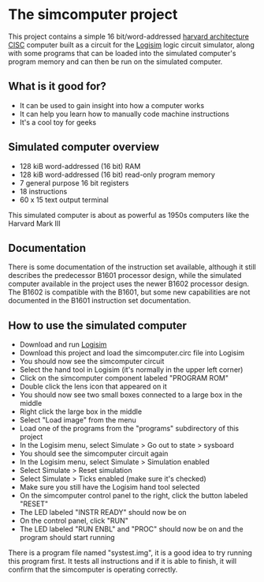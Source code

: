 # The simcomputer project

This project contains a simple 16 bit/word-addressed [harvard architecture](https://en.wikipedia.org/wiki/Harvard_architecture) [CISC](https://en.wikipedia.org/wiki/Complex_instruction_set_computer) computer built as a circuit for the [Logisim](http://www.cburch.com/logisim/) logic circuit simulator, along with some programs that can be loaded into the simulated computer's program memory and can then be run on the simulated computer.

## What is it good for?
- It can be used to gain insight into how a computer works
- It can help you learn how to manually code machine instructions
- It's a cool toy for geeks

## Simulated computer overview
- 128 kiB word-addressed (16 bit) RAM
- 128 kiB word-addressed (16 bit) read-only program memory
- 7 general purpose 16 bit registers
- 18 instructions
- 60 x 15 text output terminal

This simulated computer is about as powerful as 1950s computers like the Harvard Mark III

## Documentation
There is some documentation of the instruction set available, although it still describes the predecessor B1601 processor design, while the simulated computer available in the project uses the newer B1602 processor design. The B1602 is compatible with the B1601, but some new capabilities are not documented in the B1601 instruction set documentation.

## How to use the simulated computer

- Download and run [Logisim](http://www.cburch.com/logisim/)
- Download this project and load the simcomputer.circ file into Logisim
- You should now see the simcomputer circuit
- Select the hand tool in Logisim (it's normally in the upper left corner)
- Click on the simcomputer component labeled "PROGRAM ROM"
- Double click the lens icon that appeared on it
- You should now see two small boxes connected to a large box in the middle
- Right click the large box in the middle
- Select "Load image" from the menu
- Load one of the programs from the "programs" subdirectory of this project
- In the Logisim menu, select Simulate > Go out to state > sysboard
- You should see the simcomputer circuit again
- In the Logisim menu, select Simulate > Simulation enabled
- Select Simulate > Reset simulation
- Select Simulate > Ticks enabled (make sure it's checked)
- Make sure you still have the Logisim hand tool selected
- On the simcomputer control panel to the right, click the button labeled "RESET"
- The LED labeled "INSTR READY" should now be on
- On the control panel, click "RUN"
- The LED labeled "RUN ENBL" and "PROC" should now be on and the program should start running

There is a program file named "systest.img", it is a good idea to try running this program first.
It tests all instructions and if it is able to finish, it will confirm that the simcomputer is operating correctly.


